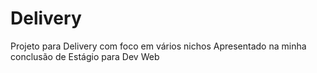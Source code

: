 # Delivery
Projeto para Delivery com foco em vários nichos Apresentado na minha conclusão de Estágio para Dev Web
